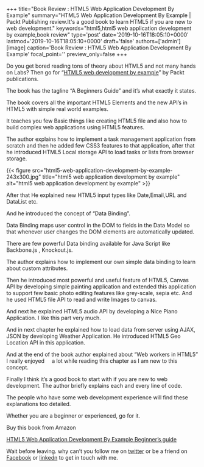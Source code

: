 +++
title="Book Review : HTML5 Web Application Development By Example"
summary="HTML5 Web Application Development By Example | Packt Publishing review.It's a good book to learn HTML5 if you are new to web development."
keywords="html5,html5 web application development by example,book review"
type='post'
date='2019-10-16T18:05:10+0000'
lastmod='2019-10-16T18:05:10+0000'
draft='false'
authors=['admin']
[image]
caption='Book Review : HTML5 Web Application Development By Example'
focal_point=''
preview_only=false
+++


Do you get bored reading tons of theory about HTML5 and not many hands on Labs? Then go for “<a title="html5 web application development by example " href="http://www.packtpub.com/html5-web-application-development-using-css3-jquery/book" target="_blank" rel="nofollow">HTML5 web development by example</a>” by Packt publications.

The book has the tagline “A Beginners Guide” and it’s what exactly it states.

The book covers all the important HTML5 Elements and the new API’s in HTML5 with simple real world examples.

It teaches you few Basic things like creating HTML5 file and also how to build complex web applications using HTML5 features.

The author explains how to implement a task management application from scratch and then he added few CSS3 features to that application, after that he introduced HTML5 Local storage API to load tasks or lists from browser storage.

{{< figure src="html5-web-application-development-by-example-243x300.jpg" title="html5 web application development by example" alt="html5 web application development by example" >}}

After that He explained new HTML5 input types like Date,Email,URL and DataList etc.

And he introduced the concept of “Data Binding”.

Data Binding maps user control in the DOM to fields in the Data Model so that whenever user changes the DOM elements are automatically updated.

There are few powerful Data binding available for Java Script like Backbone.js , Knockout.js.

The author explains how to implement our own simple data binding to learn about custom attributes.

Then he introduced most powerful and useful feature of HTML5, Canvas API by developing simple painting application and extended this application to support few basic photo editing features like grey-scale, sepia etc. And he used HTML5 file API to read and write Images to canvas.

And next he explained HTML5 audio API by developing a Nice Piano Application. I like this part very much.

And in next chapter he explained how to load data from server using AJAX, JSON by developing Weather Application. He introduced HTML5 Geo Location API in this application.

And at the end of the book author explained about “Web workers in HTML5” I really enjoyed&nbsp;&nbsp;&nbsp;&nbsp; a lot while reading this chapter as I am new to this concept.

Finally I think it’s a good book to start with if you are new to web development. The author briefly explains each and every line of code.

The people who have some web development experience will find these explanations too detailed.

Whether you are a beginner or experienced, go for it.

Buy this book from Amazon

<a href="http://www.amazon.com/gp/product/1849695946/ref=as_li_qf_sp_asin_tl?ie=UTF8&amp;camp=1789&amp;creative=9325&amp;creativeASIN=1849695946&amp;linkCode=as2&amp;tag=arunsblog-20" target="_blank" rel="nofollow">HTML5 Web Application Development By Example Beginner’s guide</a><img style="border: none !important; margin: 0px !important;" alt="" src="https://ir-na.amazon-adsystem.com/e/ir?t=arunsblog-20&amp;l=as2&amp;o=1&amp;a=1849695946" width="1" height="1" border="0">

Wait before leaving.
why can’t you follow me on <a href="https://twitter.com/arungudelli" target="_blank" rel="noopener">twitter</a> or be a friend on <a href="https://www.facebook.com/gudelliArun" target="_blank" rel="noopener">Facebook</a> or  <a href="https://www.linkedin.com/in/arungudelli/" target="_blank" rel="noopener">linkedn</a> to get in touch with me.







